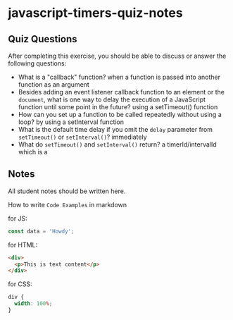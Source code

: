 # javascript-timers-quiz-notes

## Quiz Questions

After completing this exercise, you should be able to discuss or answer the following questions:

- What is a "callback" function?
  when a function is passed into another function as an argument
- Besides adding an event listener callback function to an element or the `document`, what is one way to delay the execution of a JavaScript function until some point in the future?
  using a setTimeout() function
- How can you set up a function to be called repeatedly without using a loop?
  by using a setInterval function
- What is the default time delay if you omit the `delay` parameter from `setTimeout()` or `setInterval()`?
  immediately
- What do `setTimeout()` and `setInterval()` return?
  a timerId/intervalId which is a

## Notes

All student notes should be written here.

How to write `Code Examples` in markdown

for JS:

```javascript
const data = 'Howdy';
```

for HTML:

```html
<div>
  <p>This is text content</p>
</div>
```

for CSS:

```css
div {
  width: 100%;
}
```
